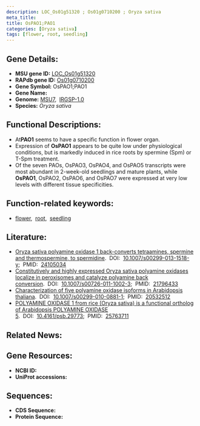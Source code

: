 ```yaml
---
description: LOC_Os01g51320 ; Os01g0710200 ; Oryza sativa
meta_title:
title: OsPAO1;PAO1
categories: [Oryza sativa]
tags: [flower, root, seedling]
---
```


## Gene Details:
- **MSU gene ID:** [LOC_Os01g51320](http://rice.uga.edu/cgi-bin/ORF_infopage.cgi?orf=LOC_Os01g51320)  
- **RAPdb gene ID:** [Os01g0710200](https://rapdb.dna.affrc.go.jp/locus/?name=Os01g0710200)  
- **Gene Symbol:** OsPAO1;PAO1
- **Gene Name:**
- **Genome:**  [MSU7](http://rice.uga.edu/),&nbsp;&nbsp;[IRGSP-1.0](https://rapdb.dna.affrc.go.jp/download/irgsp1.html)
- **Species:** *Oryza sativa*

## Functional Descriptions:
   - At**PAO1** seems to have a specific function in flower organ.
   - Expression of **OsPAO1** appears to be quite low under physiological conditions, but is markedly induced in rice roots by spermine (Spm) or T-Spm treatment.
   - Of the seven PAOs, OsPAO3, OsPAO4, and OsPAO5 transcripts were most abundant in 2-week-old seedlings and mature plants, while **OsPAO1**, OsPAO2, OsPAO6, and OsPAO7 were expressed at very low levels with different tissue specificities.

## Function-related keywords:
   - [flower](/tags/flower/),&nbsp;&nbsp;[root](/tags/root/),&nbsp;&nbsp;[seedling](/tags/seedling/)

## Literature:
   - [Oryza sativa polyamine oxidase 1 back-converts tetraamines, spermine and thermospermine, to spermidine](https://www.doi.org/10.1007/s00299-013-1518-y).&nbsp;&nbsp;DOI:&nbsp;&nbsp;[10.1007/s00299-013-1518-y](https://www.doi.org/10.1007/s00299-013-1518-y);&nbsp;&nbsp;PMID:&nbsp;&nbsp;[24105034](https://pubmed.ncbi.nlm.nih.gov/24105034/)
   - [Constitutively and highly expressed Oryza sativa polyamine oxidases localize in peroxisomes and catalyze polyamine back conversion](https://www.doi.org/10.1007/s00726-011-1002-3).&nbsp;&nbsp;DOI:&nbsp;&nbsp;[10.1007/s00726-011-1002-3](https://www.doi.org/10.1007/s00726-011-1002-3);&nbsp;&nbsp;PMID:&nbsp;&nbsp;[21796433](https://pubmed.ncbi.nlm.nih.gov/21796433/)
   - [Characterization of five polyamine oxidase isoforms in Arabidopsis thaliana](https://www.doi.org/10.1007/s00299-010-0881-1).&nbsp;&nbsp;DOI:&nbsp;&nbsp;[10.1007/s00299-010-0881-1](https://www.doi.org/10.1007/s00299-010-0881-1);&nbsp;&nbsp;PMID:&nbsp;&nbsp;[20532512](https://pubmed.ncbi.nlm.nih.gov/20532512/)
   - [POLYAMINE OXIDASE 1 from rice (Oryza sativa) is a functional ortholog of Arabidopsis POLYAMINE OXIDASE 5](https://www.doi.org/10.4161/psb.29773).&nbsp;&nbsp;DOI:&nbsp;&nbsp;[10.4161/psb.29773](https://www.doi.org/10.4161/psb.29773);&nbsp;&nbsp;PMID:&nbsp;&nbsp;[25763711](https://pubmed.ncbi.nlm.nih.gov/25763711/)

## Related News:

## Gene Resources:
- **NCBI ID:**  []()
- **UniProt accessions:** [](https://www.uniprot.org/uniprotkb//entry)

## Sequences:
- **CDS Sequence:**
- **Protein Sequence:**

